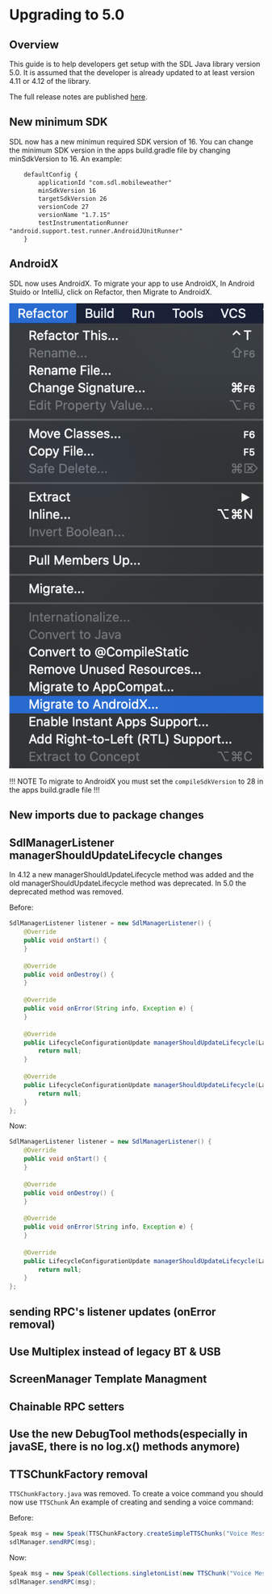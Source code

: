 # Upgrading to 5.0

## Overview

This guide is to help developers get setup with the SDL Java library version 5.0. It is assumed that the developer is already updated to at least version 4.11 or 4.12 of the library.

The full release notes are published [here](https://github.com/smartdevicelink/sdl_java_suite/releases).

## New minimum SDK 
SDL now has a new minimun required SDK version of 16. You can change the minimum SDK version in the apps build.gradle file by changing minSdkVersion to 16. An example:

```Gradle
    defaultConfig {
        applicationId "com.sdl.mobileweather"
        minSdkVersion 16
        targetSdkVersion 26
        versionCode 27
        versionName "1.7.15"
        testInstrumentationRunner "android.support.test.runner.AndroidJUnitRunner"
    }
```

## AndroidX
SDL now uses AndroidX. To migrate your app to use AndroidX, In Android Stuido or IntelliJ, click on Refactor, then Migrate to AndroidX.

 ![Android Stuido](assets/migrate_androidX.png )

!!! NOTE
To migrate to AndroidX you must set the `compileSdkVersion` to 28 in the apps build.gradle file
!!!

## New imports due to package changes

## SdlManagerListener managerShouldUpdateLifecycle changes
In 4.12 a new managerShouldUpdateLifecycle method was added and the old managerShouldUpdateLifecycle method was deprecated. In 5.0 the deprecated method was removed.

Before:

```java
SdlManagerListener listener = new SdlManagerListener() {
    @Override
    public void onStart() {
    }

    @Override
    public void onDestroy() {
    }

    @Override
    public void onError(String info, Exception e) {
    }

    @Override
    public LifecycleConfigurationUpdate managerShouldUpdateLifecycle(Language language, Language hmiLanguage) {
        return null;
    }

	@Override
	public LifecycleConfigurationUpdate managerShouldUpdateLifecycle(Language language) {
        return null;
    }
};
```

Now:

```java
SdlManagerListener listener = new SdlManagerListener() {
    @Override
    public void onStart() {
    }

    @Override
    public void onDestroy() {
    }

    @Override
    public void onError(String info, Exception e) {
    }

    @Override
    public LifecycleConfigurationUpdate managerShouldUpdateLifecycle(Language language, Language hmiLanguage) {
        return null;
    }
};
```

## sending RPC's listener updates (onError removal)

## Use Multiplex instead of legacy BT & USB

## ScreenManager Template Managment

## Chainable RPC setters

## Use the new DebugTool methods(especially in javaSE, there is no log.x() methods anymore)

## TTSChunkFactory removal
`TTSChunkFactory.java` was removed. To create a voice command you should now use `TTSChunk` An example of creating and sending a voice command:

Before:
```Java
Speak msg = new Speak(TTSChunkFactory.createSimpleTTSChunks("Voice Message to speak"));
sdlManager.sendRPC(msg);
```
Now:
```Java
Speak msg = new Speak(Collections.singletonList(new TTSChunk("Voice Message to speak", SpeechCapabilities.TEXT)));
sdlManager.sendRPC(msg);
```






